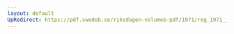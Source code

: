 ```yaml
---
layout: default
UpRedirect: https://pdf.swedeb.se/riksdagen-volumeG-pdf/1971/reg_1971__reg_02/reg_1971__reg_02_0154.pdf
---
```

